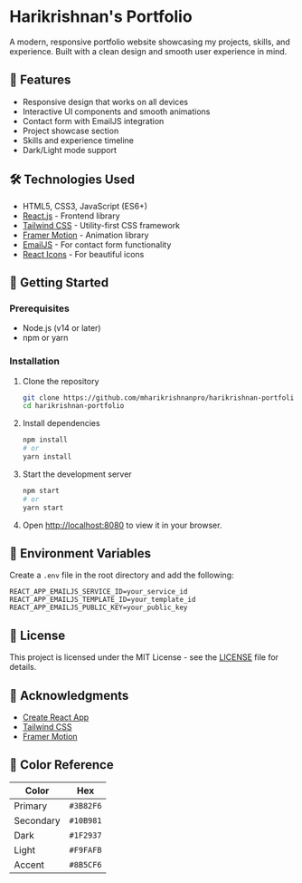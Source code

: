 # Harikrishnan's Portfolio

A modern, responsive portfolio website showcasing my projects, skills, and experience. Built with a clean design and smooth user experience in mind.

## 🚀 Features

- Responsive design that works on all devices
- Interactive UI components and smooth animations
- Contact form with EmailJS integration
- Project showcase section
- Skills and experience timeline
- Dark/Light mode support

## 🛠️ Technologies Used

- HTML5, CSS3, JavaScript (ES6+)
- [React.js](https://reactjs.org/) - Frontend library
- [Tailwind CSS](https://tailwindcss.com/) - Utility-first CSS framework
- [Framer Motion](https://www.framer.com/motion/) - Animation library
- [EmailJS](https://www.emailjs.com/) - For contact form functionality
- [React Icons](https://react-icons.github.io/react-icons/) - For beautiful icons

## 🚀 Getting Started

### Prerequisites

- Node.js (v14 or later)
- npm or yarn

### Installation

1. Clone the repository
   ```bash
   git clone https://github.com/mharikrishnanpro/harikrishnan-portfolio.git
   cd harikrishnan-portfolio
   ```

2. Install dependencies
   ```bash
   npm install
   # or
   yarn install
   ```

3. Start the development server
   ```bash
   npm start
   # or
   yarn start
   ```

4. Open [http://localhost:8080](http://localhost:8080) to view it in your browser.

## 📝 Environment Variables

Create a `.env` file in the root directory and add the following:

```
REACT_APP_EMAILJS_SERVICE_ID=your_service_id
REACT_APP_EMAILJS_TEMPLATE_ID=your_template_id
REACT_APP_EMAILJS_PUBLIC_KEY=your_public_key
```

## 📄 License

This project is licensed under the MIT License - see the [LICENSE](LICENSE) file for details.

## 🙏 Acknowledgments

- [Create React App](https://create-react-app.dev/)
- [Tailwind CSS](https://tailwindcss.com/)
- [Framer Motion](https://www.framer.com/motion/)

## 🎨 Color Reference

| Color          | Hex       |
| -------------- | --------- |
| Primary        | `#3B82F6` |
| Secondary      | `#10B981` |
| Dark           | `#1F2937` |
| Light          | `#F9FAFB` |
| Accent         | `#8B5CF6` |
